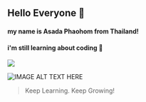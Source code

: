 ## Hello Everyone 👋

#### my name is Asada Phaohom from Thailand!

#### i'm still learning about coding 💬

<p>
  <a href="https://skillicons.dev">
    <img src="https://skillicons.dev/icons?i=js,html,css,ts,nodejs,bootstrap,tailwind,mysql,mongodb,py" />
  </a>
</p>

![IMAGE ALT TEXT HERE](https://i.kym-cdn.com/photos/images/original/001/384/545/7b9.jpg)

> Keep Learning. Keep Growing!

<!--
**watripledouble/watripledouble** is a ✨ _special_ ✨ repository because its `README.md` (this file) appears on your GitHub profile.

Here are some ideas to get you started:

- 🔭 I’m currently working on ...
- 🌱 I’m currently learning ...
- 👯 I’m looking to collaborate on ...
- 🤔 I’m looking for help with ...
- 💬 Ask me about ...
- 📫 How to reach me: ...
- 😄 Pronouns: ...
- ⚡ Fun fact: ...
-->
